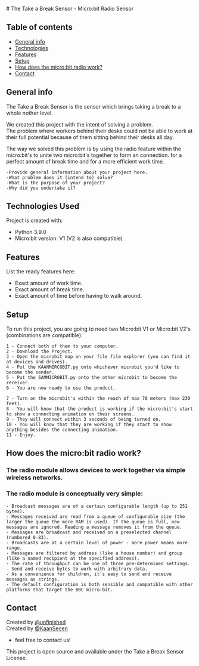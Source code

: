 </br>  
# The Take a Break Sensor - Micro:bit Radio Sensor

## Table of contents
* [General info](#general-info)
* [Technologies](#technologies-used)
* [Features](#features)
* [Setup](#setup)
* [How does the micro:bit radio work?](#how-does-the-micro:bit-radio-work?)
* [Contact](#contact)

## General info
The Take a Break Sensor is the sensor which brings taking a break to a whole nother level.  
  
We created this project with the intent of solving a problem.  
The problem where workers behind their desks could not be able to work at their full potential because of them sitting behind their desks all day.

The way we solved this problem is by using the radio feature within the micro:bit's to unite two micro:bit's together to form an connection.
for a perfect amount of break time and for a more efficient work time.

    -Provide general information about your project here.
    -What problem does it (intend to) solve?
    -What is the purpose of your project?
    -Why did you undertake it?


## Technologies Used
Project is created with:
- Python 3.9.0
- Micro:bit version: V1 (V2 is also compatible)

## Features
List the ready features here:
- Exact amount of work time.
- Exact amount of break time.
- Exact amount of time before having to walk around.

## Setup
To run this project, you are going to need two Micro:bit V1 or Micro:bit V2's (combinations are compatible):

```
1 - Connect both of them to your computer.
2 - Download the Project.
3 - Open the microbit map on your file file explorer (you can find it at devices and drives).
4 - Put the KAANMIRCOBIT.py onto whichever microbit you'd like to become the sender.
5 - Put the SAMMICROBIT.py onto the other microbit to become the receiver.
6 - You are now ready to use the product.

7 - Turn on the microbit's within the reach of max 70 meters (max 230 feet).
8 - You will know that the product is working if the micro:bit's start to show a connecting animation on their screens.
9 - They will connect within 3 seconds of being turned on.
10 - You will know that they are working if they start to show anything besides the connecting animation.
11 - Enjoy.
```


## How does the micro:bit radio work?

### The radio module allows devices to work together via simple wireless networks.

### The radio module is conceptually very simple:

    - Broadcast messages are of a certain configurable length (up to 251 bytes).
    - Messages received are read from a queue of configurable size (the larger the queue the more RAM is used). If the queue is full, new messages are ignored. Reading a message removes it from the queue.
    - Messages are broadcast and received on a preselected channel (numbered 0-83).
    - Broadcasts are at a certain level of power - more power means more range.
    - Messages are filtered by address (like a house number) and group (like a named recipient at the specified address).
    - The rate of throughput can be one of three pre-determined settings.
    - Send and receive bytes to work with arbitrary data.
    - As a convenience for children, it’s easy to send and receive messages as strings.
    - The default configuration is both sensible and compatible with other platforms that target the BBC micro:bit.


## Contact
Created by [@unfinished](https://www.unfinishedd.nl)  
Created by [@KaanSecen](https://www.kaansecen.nl)  

- feel free to contact us!

This project is open source and available under the Take a Break Sensor License.